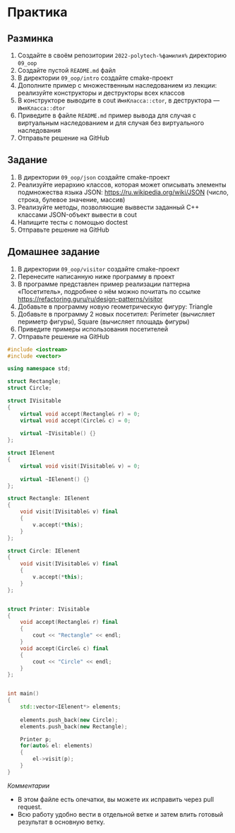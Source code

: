 # Практика

## Разминка

1. Создайте в своём репозитории `2022-polytech-%фамилия%` директорию `09_oop`
2. Cоздайте пустой `README.md` файл
3. В директории `09_oop/intro` создайте cmake-проект
4. Дополните пример с множественным наследованием из лекции: реализуйте конструкторы и деструкторы всех классов
5. В конструкторе выводите в cout `ИмяКласса::ctor`, в деструктора — `ИмяКласса::dtor`
6. Приведите в файле `README.md` пример вывода для случая с виртуальным наследованием и для случая без виртуального наследования
7. Отправьте решение на GitHub


## Задание

1. В директории `09_oop/json` создайте cmake-проект
2. Реализуйте иерархию классов, которая может описывать элементы подмножества языка JSON: https://ru.wikipedia.org/wiki/JSON (число, строка, булевое значение, массив)
3. Реализуйте методы, позволяющие выввести заданный C++ классами JSON-объект вывести в cout
4. Напищите тесты с помощью doctest
5. Отправьте решение на GitHub


## Домашнее задание

1. В директории `09_oop/visitor` создайте cmake-проект
2. Перенесите написанную ниже программу в проект
3. В программе представлен пример реализации паттерна «Посетитель», подробнее о нём можно почитать по ссылке https://refactoring.guru/ru/design-patterns/visitor
4. Добавьте в программу новую геометрическую фигуру: Triangle
5. Добавьте в программу 2 новых посетител: Perimeter (вычисляет периметр фигуры), Square (вычисляет площадь фигуры)
6. Приведите примеры использования посетителей
7. Отправьте решение на GitHub

```cpp
#include <iostream>
#include <vector>

using namespace std;

struct Rectangle;
struct Circle;

struct IVisitable
{
    virtual void accept(Rectangle& r) = 0;
    virtual void accept(Circle& c) = 0;
    
    virtual ~IVisitable() {}
};

struct IElenent
{
    virtual void visit(IVisitable& v) = 0;
    
    virtual ~IElenent() {}
};

struct Rectangle: IElenent
{
    void visit(IVisitable& v) final
    {
        v.accept(*this);
    }
};

struct Circle: IElenent
{
    void visit(IVisitable& v) final
    {
        v.accept(*this);
    }
};


struct Printer: IVisitable
{
    void accept(Rectangle& r) final
    {
        cout << "Rectangle" << endl;
    }   
    void accept(Circle& c) final
    {
        cout << "Circle" << endl;
    }
};


int main()
{
    std::vector<IElenent*> elements; 
    
    elements.push_back(new Circle);
    elements.push_back(new Rectangle);

    Printer p;
    for(auto& el: elements)
    {
        el->visit(p);
    }
}
```

*Комментарии*
- В этом файле есть опечатки, вы можете их исправить через pull request.
- Всю работу удобно вести в отдельной ветке и затем влить готовый результат в основную ветку.
